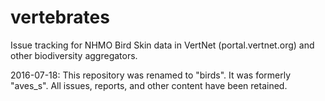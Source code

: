 # vertebrates
Issue tracking for NHMO Bird Skin data in VertNet (portal.vertnet.org) and other biodiversity aggregators.

2016-07-18: This repository was renamed to "birds".  It was formerly "aves_s".  All issues, reports, and other content have been retained.
